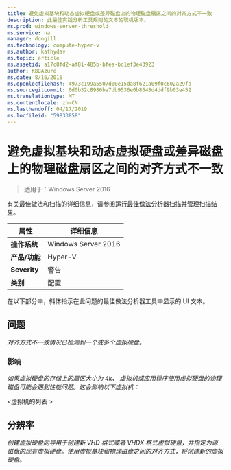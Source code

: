 ```yaml
---
title: 避免虚拟基块和动态虚拟硬盘或差异磁盘上的物理磁盘扇区之间的对齐方式不一致
description: 此最佳实践分析工具规则的文本的联机版本。
ms.prod: windows-server-threshold
ms.service: na
manager: dongill
ms.technology: compute-hyper-v
ms.author: kathydav
ms.topic: article
ms.assetid: a17c8fd2-af81-485b-bfea-bd1ef3e43923
author: KBDAzure
ms.date: 8/16/2016
ms.openlocfilehash: 4973c199a5507d00e15da8f621a09f0c602a29fa
ms.sourcegitcommit: 0d0b32c8986ba7db9536e0b8648d4ddf9b03e452
ms.translationtype: MT
ms.contentlocale: zh-CN
ms.lasthandoff: 04/17/2019
ms.locfileid: "59833858"
---
```

# <a name="avoid-alignment-inconsistencies-between-virtual-blocks-and-physical-disk-sectors-on-dynamic-virtual-hard-disks-or-differencing-disks"></a>避免虚拟基块和动态虚拟硬盘或差异磁盘上的物理磁盘扇区之间的对齐方式不一致

>适用于：Windows Server 2016

有关最佳做法和扫描的详细信息，请参阅[运行最佳做法分析器扫描并管理扫描结果](https://go.microsoft.com/fwlink/p/?LinkID=223177)。  
  
|属性|详细信息|  
|-|-|  
|**操作系统**|Windows Server 2016|  
|**产品/功能**|Hyper-V|  
|**Severity**|警告|  
|**类别**|配置|  
  
在以下部分中，斜体指示在此问题的最佳做法分析器工具中显示的 UI 文本。  
  
## <a name="issue"></a>问题  
*对齐方式不一致情况已检测到一个或多个虚拟硬盘。*  
  
### <a name="impact"></a>影响  
*如果虚拟硬盘的存储上的扇区大小为 4k、 虚拟机或应用程序使用虚拟硬盘的物理磁盘可能会遇到性能问题。这会影响以下虚拟机：*  
  
\<虚拟机的列表 >  
  
## <a name="resolution"></a>分辨率  
*创建虚拟硬盘向导用于创建新 VHD 格式或者 VHDX 格式虚拟硬盘，并指定为源磁盘的现有虚拟硬盘。使用虚拟基块和物理磁盘之间的对齐方式，将创建新的虚拟硬盘。*  
  


